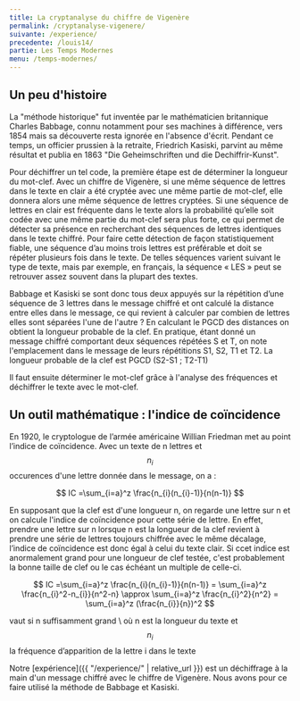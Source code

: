 ```yaml
---
title: La cryptanalyse du chiffre de Vigenère
permalink: /cryptanalyse-vigenere/
suivante: /experience/
precedente: /louis14/
partie: Les Temps Modernes
menu: /temps-modernes/
---
```


## Un peu d'histoire

La "méthode historique" fut inventée par le mathématicien britannique Charles Babbage, connu notamment pour ses machines à différence, vers 1854 mais sa découverte resta ignorée en l'absence d'écrit. Pendant ce temps, un officier prussien à la retraite, Friedrich Kasiski, parvint au même résultat et publia en 1863 "Die Geheimschriften und die Dechiffrir-Kunst".

Pour déchiffrer un tel code, la première étape est de déterminer la longueur du mot-clef. Avec un chiffre de Vigenère, si une même séquence de lettres dans le texte en clair a été cryptée avec une même partie de mot-clef, elle donnera alors une même séquence de lettres cryptées. Si une séquence de lettres en clair est fréquente dans le texte alors la probabilité qu’elle soit codée avec une même partie du mot-clef sera plus forte, ce qui permet de détecter sa présence en recherchant des séquences de lettres identiques dans le texte chiffré. Pour faire cette détection de façon statistiquement fiable, une séquence d’au moins trois lettres est préférable et doit se répéter plusieurs fois dans le texte. De telles séquences varient suivant le type de texte, mais par exemple, en français, la séquence « LES » peut se retrouver assez souvent dans la plupart des textes.

Babbage et Kasiski se sont donc tous deux appuyés sur la répétition d’une séquence de 3 lettres dans le message chiffré et ont calculé la distance entre elles dans le message, ce qui revient à calculer par combien de lettres elles sont séparées l'une de l'autre ? En calculant le PGCD des distances on obtient la longueur probable de la clef.
En pratique, étant donné un message chiffré comportant deux séquences répétées S et T, on note l'emplacement dans le message de leurs répétitions S1, S2, T1 et T2. La longueur probable de la clef est PGCD (S2-S1 ; T2-T1)

Il faut ensuite déterminer le mot-clef grâce à l'analyse des fréquences et déchiffrer le texte avec le mot-clef.

## Un outil mathématique : l'indice de coïncidence

En 1920, le cryptologue de l’armée américaine Willian Friedman met au point l’indice de coïncidence. Avec un texte de n lettres et $$ n_{i} $$ occurences d'une lettre donnée dans le message, on a :

$$ IC =\sum_{i=a}^z \frac{n_{i}(n_{i}-1)}{n(n-1)} $$

En supposant que la clef est d'une longueur n, on regarde une lettre sur n et on calcule l'indice de coïncidence pour cette série de lettre. En effet, prendre une lettre sur n lorsque n est la longueur de la clef revient à prendre une série de lettres toujours chiffrée avec le même décalage, l’indice de coïncidence est donc égal à celui du texte clair. Si ccet indice est anormalement grand pour une longueur de clef testée, c'est probablement la bonne taille de clef ou le cas échéant un multiple de celle-ci.

$$ IC =\sum_{i=a}^z \frac{n_{i}(n_{i}-1)}{n(n-1)} = \sum_{i=a}^z \frac{n_{i}^2-n_{i}}{n^2-n} \approx \sum_{i=a}^z \frac{n_{i}^2}{n^2} = \sum_{i=a}^z (\frac{n_{i}}{n})^2 $$

vaut si n suffisamment grand \\
où n est la longueur du texte et $$ n_{i} $$ la fréquence d’apparition de la lettre i dans le texte

Notre [expérience]({{ "/experience/" | relative_url }}) est un déchiffrage à la main d'un message chiffré avec le chiffre de Vigenère. Nous avons pour ce faire utilisé la méthode de Babbage et Kasiski.
